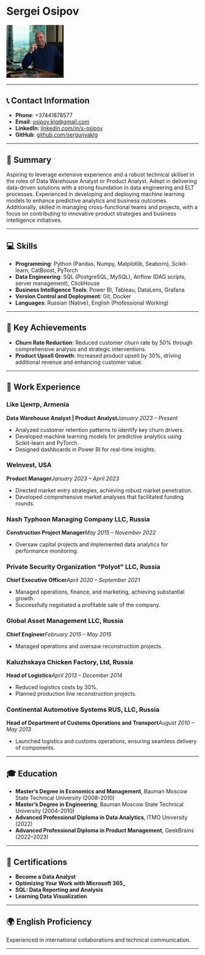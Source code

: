 # Sergei Osipov

<img src="photo.jpg" alt="Photo" width="150">

---

## 📞 Contact Information

- **Phone**: +37441878577
- **Email**: [osipov.klg@gmail.com](mailto:osipov.klg@gmail.com)
- **LinkedIn**: [linkedin.com/in/s-osipov](https://www.linkedin.com/in/s-osipov)
- **GitHub**: [github.com/sergunyaklg](https://github.com/sergunyaklg)

---

## 📝 Summary

Aspiring to leverage extensive experience and a robust technical skillset in the roles of Data Warehouse Analyst or Product Analyst. Adept in delivering data-driven solutions with a strong foundation in data engineering and ELT processes. Experienced in developing and deploying machine learning models to enhance predictive analytics and business outcomes. Additionally, skilled in managing cross-functional teams and projects, with a focus on contributing to innovative product strategies and business intelligence initiatives.

---

## 💻 Skills

- **Programming**: Python (Pandas, Numpy, Matplotlib, Seaborn), Scikit-learn, CatBoost, PyTorch
- **Data Engineering**: SQL (PostgreSQL, MySQL), Airflow (DAG scripts, server management), ClickHouse
- **Business Intelligence Tools**: Power BI, Tableau, DataLens, Grafana
- **Version Control and Deployment**: Git, Docker
- **Languages**: Russian (Native), English (Professional Working)

---

## 🎯 Key Achievements

- **Churn Rate Reduction**: Reduced customer churn rate by 50% through comprehensive analysis and strategic interventions.
- **Product Upsell Growth**: Increased product upsell by 30%, driving additional revenue and enhancing customer value.

---

## 💼 Work Experience

### Like Центр, Armenia

**Data Warehouse Analyst | Product Analyst***January 2023 – Present*

- Analyzed customer retention patterns to identify key churn drivers.
- Developed machine learning models for predictive analytics using Scikit-learn and PyTorch.
- Designed dashboards in Power BI for real-time insights.

### WeInvest, USA

**Product Manager***January 2023 – April 2023*

- Directed market entry strategies, achieving robust market penetration.
- Developed comprehensive market analyses that facilitated funding rounds.

### Nash Typhoon Managing Company LLC, Russia

**Construction Project Manager***May 2015 – November 2022*

- Oversaw capital projects and implemented data analytics for performance monitoring.

### Private Security Organization "Polyot" LLC, Russia

**Chief Executive Officer***April 2020 – September 2021*

- Managed operations, finance, and marketing, achieving substantial growth.
- Successfully negotiated a profitable sale of the company.

### Global Asset Management LLC, Russia

**Chief Engineer***February 2015 – May 2015*

- Managed operations and oversaw reconstruction projects.

### Kaluzhskaya Chicken Factory, Ltd, Russia

**Head of Logistics***April 2013 – December 2014*

- Reduced logistics costs by 30%.
- Planned production line reconstruction projects.

### Continental Automotive Systems RUS, LLC, Russia

**Head of Department of Customs Operations and Transport***August 2010 – May 2013*

- Launched logistics and customs operations, ensuring seamless delivery of components.

---

## 🎓 Education

- **Master’s Degree in Economics and Management**, Bauman Moscow State Technical University (2008–2010)
- **Master’s Degree in Engineering**, Bauman Moscow State Technical University (2004–2010)
- **Advanced Professional Diploma in Data Analytics**, ITMO University (2022)
- **Advanced Professional Diploma in Product Management**, GeekBrains (2022–2023)

---

## 📜 Certifications

- **Become a Data Analyst**
- **Optimizing Your Work with Microsoft 365_**
- **SQL: Data Reporting and Analysis**
- **Learning Data Visualization**

---

## 🌍 English Proficiency

Experienced in international collaborations and technical communication.

---

